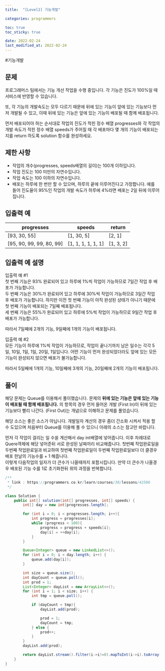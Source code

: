 ```yaml
---
title:  "[Level2] 기능개발"

categories: programmers

toc: true
toc_sticky: true

date: 2022-02-24
last_modified_at: 2022-02-24
---
```


#기능개발

## 문제


프로그래머스 팀에서는 기능 개선 작업을 수행 중입니다. 각 기능은 진도가 100%일 때 서비스에 반영할 수 있습니다.

또, 각 기능의 개발속도는 모두 다르기 때문에 뒤에 있는 기능이 앞에 있는 기능보다 먼저 개발될 수 있고, 이때 뒤에 있는 기능은 앞에 있는 기능이 배포될 때 함께 배포됩니다.

먼저 배포되어야 하는 순서대로 작업의 진도가 적힌 정수 배열 progresses와 각 작업의 개발 속도가 적힌 정수 배열 speeds가 주어질 때 각 배포마다 몇 개의 기능이 배포되는지를 return 하도록 solution 함수를 완성하세요.

## 제한 사항

- 작업의 개수(progresses, speeds배열의 길이)는 100개 이하입니다.
- 작업 진도는 100 미만의 자연수입니다.
- 작업 속도는 100 이하의 자연수입니다.
- 배포는 하루에 한 번만 할 수 있으며, 하루의 끝에 이루어진다고 가정합니다. 예를 들어 진도율이 95%인 작업의 개발 속도가 하루에 4%라면 배포는 2일 뒤에 이루어집니다.

## 입출력 예

|progresses|speeds|return|
|------------|------|------|
|[93, 30, 55]|[1, 30, 5]|[2, 1]|
|[95, 90, 99, 99, 80, 99]|[1, 1, 1, 1, 1, 1]|[1, 3, 2]|

## 입출력 예 설명

입출력 예 #1  
첫 번째 기능은 93% 완료되어 있고 하루에 1%씩 작업이 가능하므로 7일간 작업 후 배포가 가능합니다.  
두 번째 기능은 30%가 완료되어 있고 하루에 30%씩 작업이 가능하므로 3일간 작업 후 배포가 가능합니다. 하지만 이전 첫 번째 기능이 아직 완성된 상태가 아니기 때문에 첫 번째 기능이 배포되는 7일째 배포됩니다.  
세 번째 기능은 55%가 완료되어 있고 하루에 5%씩 작업이 가능하므로 9일간 작업 후 배포가 가능합니다.  
  
따라서 7일째에 2개의 기능, 9일째에 1개의 기능이 배포됩니다.  
  
입출력 예 #2  
모든 기능이 하루에 1%씩 작업이 가능하므로, 작업이 끝나기까지 남은 일수는 각각 5일, 10일, 1일, 1일, 20일, 1일입니다. 어떤 기능이 먼저 완성되었더라도 앞에 있는 모든 기능이 완성되지 않으면 배포가 불가능합니다.  
  
따라서 5일째에 1개의 기능, 10일째에 3개의 기능, 20일째에 2개의 기능이 배포됩니다.  

## 풀이

해당 문제는 Queue를 이용해서 풀이했습니다. 문제의 **뒤에 있는 기능은 앞에 있는 기능이 배포될 때 함께 배포됩니다.** 의 항목의 경우 먼저 들어온 개발 (First In)이 
뒤에 있는 기능보다 빨리 나간다. (First Out)는 개념으로 이해하고 문제를 풀었습니다.

해당 소스는 좋은 소스가 아닙니다. 개발일자 계산의 경우 좀더 간소화 시켜서 적용 할 수 도있으며 처음부터 Queue를 이용해 풀 수 있으니 아래의 소스는 참고만 바랍니다.

먼저 각 작업이 걸리는 일 수을 계산해서 day int배열에 넣어줍니다.
이후 차례대로 Quere객체에 해당 넣어준뒤 서로 완성된 날짜끼리 비교해줍니다.
첫번째 작업완료일을 두번째 작업완료일과 비교하여 첫번째 작업완료일이 두번째 작업완료일보다 더 클경우 배포 한날의 기능수를 + 1 해줍니다.  
이렇게 다음작업의 일자가 더 큰수가 나올때까지 포함시킵니다.
만약 더 큰수가 나올경우 배포된 기능 수를 1로 초기화한뒤 위의 과정을 반복합니다.


```java
/**
 * link : https://programmers.co.kr/learn/courses/30/lessons/42586
 */

class Solution {
    public int[] solution(int[] progresses, int[] speeds) {
        int[] day = new int[progresses.length];

        for (int i = 0; i < progresses.length; i++){
            int progress = progresses[i];
            while (progress < 100){
                progress = progress + speeds[i];
                day[i] = ++day[i];
            }
        }

        Queue<Integer> queue = new LinkedList<>();
        for (int i = 0; i < day.length; i++) {
            queue.add(day[i]);
        }

        int size = queue.size();
        int dayCount = queue.poll();
        int prod = 1;
        List<Integer> dayList = new ArrayList<>();
        for (int i = 1; i < size; i++) {
            int tmp = queue.poll();

            if (dayCount < tmp){
                dayList.add(prod);

                prod = 1;
                dayCount = tmp;
            } else {
                prod++;
            }
        }
        dayList.add(prod);

        return dayList.stream().filter(i->i!=0).mapToInt(i->i).toArray();
    }
}
```